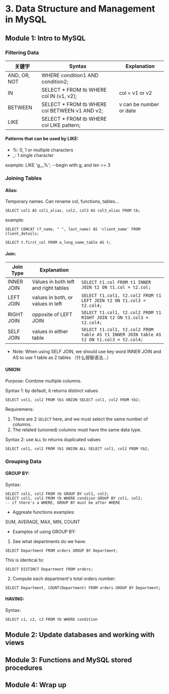 # 3. Data Structure and Management in MySQL

## Module 1: Intro to MySQL

### Filtering Data

|  关键字  | Syntax | Explanation |
| ----- | ------ | --- |
| AND, OR, NOT | WHERE condition1 AND condition2;|  |
| IN | SELECT * FROM tb WHERE col IN (v1, v2);| col = v1 or v2 |
| BETWEEN | SELECT * FROM tb WHERE col BETWEEN v1 AND v2;| v can be number or date |
| LIKE | SELECT * FROM tb WHERE col LIKE pattern;||

#### Patterns that can be used by LIKE:
* %: 0, 1 or multiple characters
* \_: 1 single character

example: LIKE 'g__%';    \-\-begin with g, and len >= 3

### Joining Tables

#### Alias:

Temporary names. Can rename col, functions, tables...

`SELECT col1 AS col1_alias, col2, col3 AS col3_alias FROM tb;`

example: 

`SELECT CONCAT (f_name, " ", last_name) AS 'client_name' FROM client_details;`

`SELECT t.first_col FROM a_long_name_table AS t;`

#### Join:

| Join Type | Explanation|  |
| -----     | -----     | ---|
| INNER JOIN | Values in both left and right tables |`SELECT t1.col FROM t1 INNER JOIN t2 ON t1.col = t2.col;`|
|LEFT JOIN |values in both, or values in left|`SELECT t1.col1, t2.col2 FROM t1 LEFT JOIN t2 ON t1.col3 = t2.col4;`|
|RIGHT JOIN|opposite of LEFT JOIN|`SELECT t1.col1, t2.col2 FROM t1 RIGHT JOIN t2 ON t1.col3 = t2.col4;`|
|SELF JOIN|values in either table|`SELECT t1.col1, t2.col2 FROM table AS t1 INNER JOIN table AS t2 ON t1.col3 = t2.col4;`|

* Note: When using SELF JOIN, we should use key word INNER JOIN and AS to use 1 table as 2 tables （什么弱智语法...）

#### UNION:

Purpose: Combine multiple columns.

Syntax 1: by default, it returns distinct values

`SELECT col1, col2 FROM tb1 UNION SELECT col1, col2 FROM tb2;`

Requiremens:

1. There are 2 `SELECT` here, and we must select the same number of columns.
2. The related (unioned) columns must have the same data type.

Syntax 2: use `ALL` to returns duplicated values

`SELECT col1, col2 FROM tb1 UNION ALL SELECT col1, col2 FROM tb2;`


### Grouping Data

#### GROUP BY:

Syntax:
```
SELECT col1, col2 FROM tb GROUP BY col1, col2;
SELECT col1, col2 FROM tb WHERE condiion GROUP BY col1, col2;
-- if there's a WHERE, GROUP BY must be after WHERE
```

* Aggreate functions examples:

SUM, AVERAGE, MAX, MIN, COUNT

* Examples of using GROUP BY:

1. See what departments do we have:

`SELECT Department FROM orders GROUP BY Department;`

This is identical to:

`SELECT DISTINCT Department FROM orders;`

2. Compute each department's total orders number:

`SELECT Department, COUNT(Department) FROM orders GROUP BY Department;`


#### HAVING:

Syntax:

`SELECT c1, c2, c3 FROM tb WHERE condition`

## Module 2: Update databases and working with views

## Module 3: Functions and MySQL stored procedures

## Module 4: Wrap up